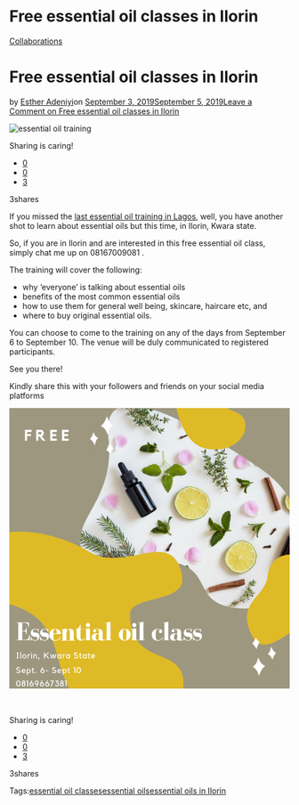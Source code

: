 # Free essential oil classes in Ilorin

[Collaborations](https://estheradeniyi.com/category/collaborations/)
# Free essential oil classes in Ilorin

by [Esther Adeniyi](https://estheradeniyi.com/author/esther-adeniyi/)on [September 3, 2019September 5, 2019](https://estheradeniyi.com/free-essential-oil-classes-in-ilorin/)[Leave a Comment on Free essential oil classes in Ilorin](https://estheradeniyi.com/free-essential-oil-classes-in-ilorin/#respond)

![essential oil training](https://estheradeniyi.com/wp-content/uploads/2019/09/20190725_085624-925x540.jpg)

Sharing is caring!

- [0](https://www.facebook.com/sharer/sharer.php?u=https%3A%2F%2Festheradeniyi.com%2Ffree-essential-oil-classes-in-ilorin%2F&amp;t=Free%20essential%20oil%20classes%20in%20Ilorin)
- [0](https://twitter.com/intent/tweet?text=Free%20essential%20oil%20classes%20in%20Ilorin&amp;url=https%3A%2F%2Festheradeniyi.com%2Ffree-essential-oil-classes-in-ilorin%2F)
- [3](#)

3shares

If you missed the [last essential oil training in Lagos](https://estheradeniyi.com/attend-an-essential-oils-training-in-lagos-it-is-free/), well, you have another shot to learn about essential oils but this time, in Ilorin, Kwara state.

So, if you are in Ilorin and are interested in this free essential oil class, simply chat me up on 08167009081 .

The training will cover the following:

- why &#x2018;everyone&#x2019; is talking about essential oils
- benefits of the most common essential oils
- how to use them for general well being, skincare, haircare etc, and
- where to buy original essential oils.

You can choose to come to the training on any of the days from September 6 to September 10. The venue will be duly communicated to registered participants.

See you there!

Kindly share this with your followers and friends on your social media platforms

![](images\ESSENTIAL-OIL-CLASS.png)

&#xA0;

Sharing is caring!

- [0](https://www.facebook.com/sharer/sharer.php?u=https%3A%2F%2Festheradeniyi.com%2Ffree-essential-oil-classes-in-ilorin%2F&amp;t=Free%20essential%20oil%20classes%20in%20Ilorin)
- [0](https://twitter.com/intent/tweet?text=Free%20essential%20oil%20classes%20in%20Ilorin&amp;url=https%3A%2F%2Festheradeniyi.com%2Ffree-essential-oil-classes-in-ilorin%2F)
- [3](#)

3shares

Tags:[essential oil classes](https://estheradeniyi.com/tag/essential-oil-classes/)[essential oils](https://estheradeniyi.com/tag/essential-oils/)[essential oils in Ilorin](https://estheradeniyi.com/tag/essential-oils-in-ilorin/)